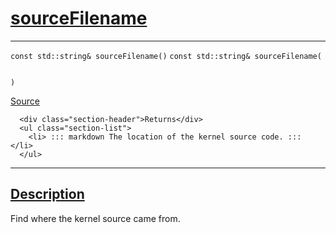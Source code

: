 
<h1 id="source-filename">
 <a href="#/api/kernel/sourceFilename" class="anchor">
   <span>sourceFilename</span>
  </a>
</h1>

<div class="signature">

<hr>

  <div class="definition-container">
    <div class="definition">
      <code class="desktop-only"><span class="token keyword">const</span> <span class="token keyword">std::string</span>& sourceFilename()</code>
      <code class="mobile-only"><span class="token keyword">const</span> <span class="token keyword">std::string</span>& sourceFilename(
    
)</code>
      <div class="flex-spacing"></div>
      <a href="https://github.com/libocca/occa/blob/22da1992/include/occa/core/kernel.hpp#L193" target="_blank">Source</a>
    </div>
    <div class="description">

      <div class="section-header">Returns</div>
      <ul class="section-list">
        <li> ::: markdown The location of the kernel source code. ::: </li>
      </ul>
</div>
  </div>

  <hr>
</div>


<h2 id="description">
 <a href="#/api/kernel/sourceFilename?id=description" class="anchor">
   <span>Description</span>
  </a>
</h2>

Find where the kernel source came from.
